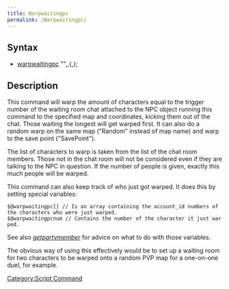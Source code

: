 ```yaml
---
title: Warpwaitingpc
permalink: /Warpwaitingpc/
---
```


Syntax
------

-   [warpwaitingpc](/warpwaitingpc "wikilink") "<map name>",<x>,<y>{,<number of people>};

Description
-----------

This command will warp the amount of characters equal to the trigger number of the waiting room chat attached to the NPC object running this command to the specified map and coordinates, kicking them out of the chat. Those waiting the longest will get warped first. It can also do a random warp on the same map ("Random" instead of map name) and warp to the save point ("SavePoint").

The list of characters to warp is taken from the list of the chat room members. Those not in the chat room will not be considered even if they are talking to the NPC in question. If the number of people is given, exactly this much people will be warped.

This command can also keep track of who just got warped. It does this by setting special variables:

`$@warpwaitingpc[] // Is an array containing the account_id numbers of the characters who were just warped.`
`$@warpwaitingpcnum // Contains the number of the character it just warped.`

See also *[getpartymember](/getpartymember "wikilink")* for advice on what to do with those variables.

The obvious way of using this effectively would be to set up a waiting room for two characters to be warped onto a random PVP map for a one-on-one duel, for example.

[Category:Script Command](/Category:Script_Command "wikilink")